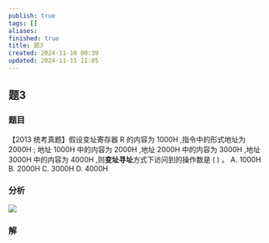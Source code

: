 ```yaml
---
publish: true
tags: []
aliases: 
finished: true
title: 题3
created: 2024-11-10 00:39
updated: 2024-11-11 11:05
---
```

## 题3
### 题目
【2013 统考真题】假设变址寄存器 $\mathrm{R}$ 的内容为 ${1000}\mathrm{H}$ ,指令中的形式地址为 ${2000}\mathrm{H}$ ;
地址 ${1000}\mathrm{H}$ 中的内容为 ${2000}\mathrm{H}$ ,地址 ${2000}\mathrm{H}$ 中的内容为 ${3000}\mathrm{H}$ ,地址 ${3000}\mathrm{H}$ 中的内容为 ${4000}\mathrm{H}$ ,则**变址寻址**方式下访问到的操作数是 ( ) 。
A. ${1000}\mathrm{H}$ 
B. ${2000}\mathrm{H}$ 
C. ${3000}\mathrm{H}$ 
D. ${4000}\mathrm{H}$
### 分析
![](https://img.hwenyi.tech/202411111926194.webp)
### 解

